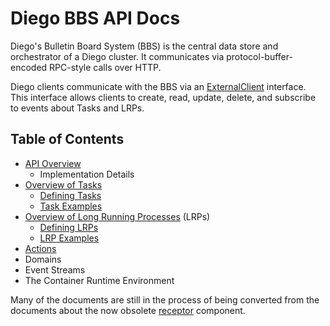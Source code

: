 # Diego BBS API Docs

Diego's Bulletin Board System (BBS) is the central data store and orchestrator of a Diego cluster. It communicates via protocol-buffer-encoded RPC-style calls over HTTP.

Diego clients communicate with the BBS via an [ExternalClient](https://godoc.org/github.com/cloudfoundry-incubator/bbs#ExternalClient) interface. This interface allows clients to create, read, update, delete, and subscribe to events about Tasks and LRPs.

## Table of Contents

- [API Overview](overview.md)
    - Implementation Details
- [Overview of Tasks](tasks.md)
    - [Defining Tasks](defining-tasks.md)
    - [Task Examples](task-examples.md)
- [Overview of Long Running Processes](lrps.md) (LRPs)
    - [Defining LRPs](defining-lrps.md)
    - [LRP Examples](lrp-examples.md)
- [Actions](actions.md)
- Domains
- Event Streams
- The Container Runtime Environment

Many of the documents are still in the process of being converted from the documents about the now obsolete [receptor](https://github.com/cloudfoundry-incubator/receptor/tree/master/doc) component.
